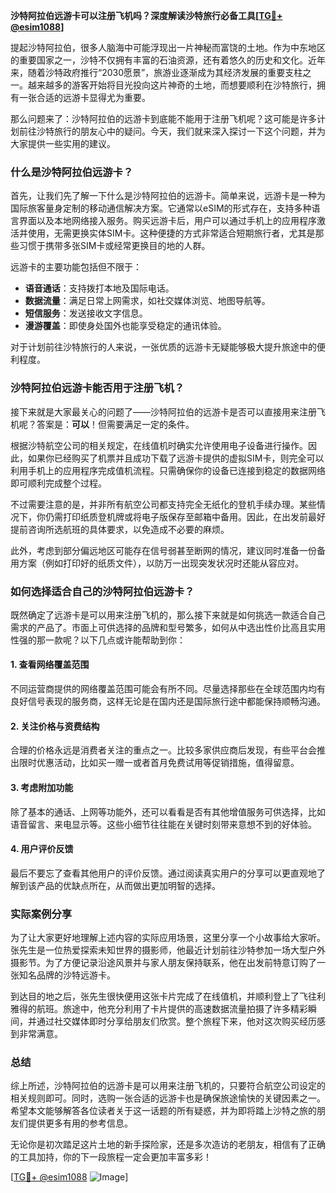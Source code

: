 **沙特阿拉伯远游卡可以注册飞机吗？深度解读沙特旅行必备工具[[TG💪+ @esim1088](https://t.me/s/esim1088)]**

提起沙特阿拉伯，很多人脑海中可能浮现出一片神秘而富饶的土地。作为中东地区的重要国家之一，沙特不仅拥有丰富的石油资源，还有着悠久的历史和文化。近年来，随着沙特政府推行“2030愿景”，旅游业逐渐成为其经济发展的重要支柱之一。越来越多的游客开始将目光投向这片神奇的土地，而想要顺利在沙特旅行，拥有一张合适的远游卡显得尤为重要。

那么问题来了：沙特阿拉伯的远游卡到底能不能用于注册飞机呢？这可能是许多计划前往沙特旅行的朋友心中的疑问。今天，我们就来深入探讨一下这个问题，并为大家提供一些实用的建议。

### 什么是沙特阿拉伯远游卡？

首先，让我们先了解一下什么是沙特阿拉伯的远游卡。简单来说，远游卡是一种为国际旅客量身定制的移动通信解决方案。它通常以eSIM的形式存在，支持多种语言界面以及本地网络接入服务。购买远游卡后，用户可以通过手机上的应用程序激活并使用，无需更换实体SIM卡。这种便捷的方式非常适合短期旅行者，尤其是那些习惯于携带多张SIM卡或经常更换目的地的人群。

远游卡的主要功能包括但不限于：

- **语音通话**：支持拨打本地及国际电话。
- **数据流量**：满足日常上网需求，如社交媒体浏览、地图导航等。
- **短信服务**：发送接收文字信息。
- **漫游覆盖**：即使身处国外也能享受稳定的通讯体验。

对于计划前往沙特旅行的人来说，一张优质的远游卡无疑能够极大提升旅途中的便利程度。

### 沙特阿拉伯远游卡能否用于注册飞机？

接下来就是大家最关心的问题了——沙特阿拉伯的远游卡是否可以直接用来注册飞机呢？答案是：**可以**！但需要满足一定的条件。

根据沙特航空公司的相关规定，在线值机时确实允许使用电子设备进行操作。因此，如果你已经购买了机票并且成功下载了远游卡提供的虚拟SIM卡，则完全可以利用手机上的应用程序完成值机流程。只需确保你的设备已连接到稳定的数据网络即可顺利完成整个过程。

不过需要注意的是，并非所有航空公司都支持完全无纸化的登机手续办理。某些情况下，你仍需打印纸质登机牌或将电子版保存至邮箱中备用。因此，在出发前最好提前咨询所选航班的具体要求，以免造成不必要的麻烦。

此外，考虑到部分偏远地区可能存在信号弱甚至断网的情况，建议同时准备一份备用方案（例如打印好的纸质文件），以防万一出现突发状况时还能从容应对。

### 如何选择适合自己的沙特阿拉伯远游卡？

既然确定了远游卡是可以用来注册飞机的，那么接下来就是如何挑选一款适合自己需求的产品了。市面上可供选择的品牌和型号繁多，如何从中选出性价比高且实用性强的那一款呢？以下几点或许能帮助到你：

#### 1. 查看网络覆盖范围
不同运营商提供的网络覆盖范围可能会有所不同。尽量选择那些在全球范围内均有良好信号表现的服务商，这样无论是在国内还是国际旅行途中都能保持顺畅沟通。

#### 2. 关注价格与资费结构
合理的价格永远是消费者关注的重点之一。比较多家供应商后发现，有些平台会推出限时优惠活动，比如买一赠一或者首月免费试用等促销措施，值得留意。

#### 3. 考虑附加功能
除了基本的通话、上网等功能外，还可以看看是否有其他增值服务可供选择，比如语音留言、来电显示等。这些小细节往往能在关键时刻带来意想不到的好体验。

#### 4. 用户评价反馈
最后不要忘了查看其他用户的评价反馈。通过阅读真实用户的分享可以更直观地了解到该产品的优缺点所在，从而做出更加明智的选择。

### 实际案例分享

为了让大家更好地理解上述内容的实际应用场景，这里分享一个小故事给大家听。张先生是一位热爱探索未知世界的摄影师，他最近计划前往沙特参加一场大型户外摄影节。为了方便记录沿途风景并与家人朋友保持联系，他在出发前特意订购了一张知名品牌的沙特远游卡。

到达目的地之后，张先生很快便用这张卡片完成了在线值机，并顺利登上了飞往利雅得的航班。旅途中，他充分利用了卡片提供的高速数据流量拍摄了许多精彩瞬间，并通过社交媒体即时分享给朋友们欣赏。整个旅程下来，他对这次购买经历感到非常满意。

### 总结

综上所述，沙特阿拉伯的远游卡是可以用来注册飞机的，只要符合航空公司设定的相关规则即可。同时，选购一张合适的远游卡也是确保旅途愉快的关键因素之一。希望本文能够解答各位读者关于这一话题的所有疑惑，并为即将踏上沙特之旅的朋友们提供更多有用的参考信息。

无论你是初次踏足这片土地的新手探险家，还是多次造访的老朋友，相信有了正确的工具加持，你的下一段旅程一定会更加丰富多彩！

[[TG💪+ @esim1088](https://t.me/s/esim1088) ![Image](https://i.postimg.cc/4NQfJmqS/Snipaste-2025-05-13-00-14-12.png)]